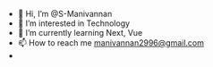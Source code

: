 - 👋 Hi, I’m @S-Manivannan
- 👀 I’m interested in Technology
- 🌱 I’m currently learning Next, Vue
- 📫 How to reach me manivannan2996@gmail.com
- 

<!---
S-Manivannan/S-Manivannan is a ✨ special ✨ repository because its `README.md` (this file) appears on your GitHub profile.
You can click the Preview link to take a look at your changes.
--->
